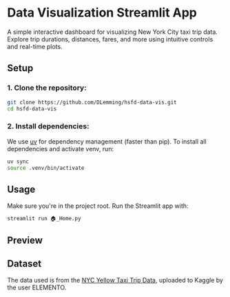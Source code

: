 # Data Visualization Streamlit App

A simple interactive dashboard for visualizing New York City taxi trip data. Explore trip durations, distances, fares, and more using intuitive controls and real-time plots.

## Setup

### 1. Clone the repository:
```sh
git clone https://github.com/DLemming/hsfd-data-vis.git
cd hsfd-data-vis
```

### 2. Install dependencies:
We use [uv](https://docs.astral.sh/uv/getting-started/installation/) for dependency management (faster than pip). To install all dependencies and activate venv, run:
```sh
uv sync
source .venv/bin/activate
```

## Usage

Make sure you're in the project root. Run the Streamlit app with:
```sh
streamlit run 🏠_Home.py
```

## Preview

## Dataset

The data used is from the [NYC Yellow Taxi Trip Data](https://www.kaggle.com/datasets/elemento/nyc-yellow-taxi-trip-data), uploaded to Kaggle by the user ELEMENTO.